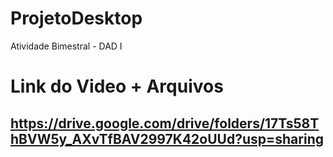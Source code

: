# ProjetoDesktop
Atividade Bimestral - DAD I 
# Link do Video + Arquivos
## https://drive.google.com/drive/folders/17Ts58ThBVW5y_AXvTfBAV2997K42oUUd?usp=sharing
